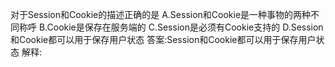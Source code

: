 对于Session和Cookie的描述正确的是
A.Session和Cookie是一种事物的两种不同称呼
B.Cookie是保存在服务端的
C.Session是必须有Cookie支持的
D.Session和Cookie都可以用于保存用户状态
答案:Session和Cookie都可以用于保存用户状态
解释:
